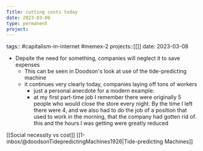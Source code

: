 ```yaml
---
Title: cutting costs today
date: 2023-03-08
type: permanent
project:
---
```


tags:: #capitalism-in-internet #memex-2 
projects::[[]]
date: 2023-03-08

- Depsite the need for something, companies will neglect it to save expenses
	- This can be seen in Doodson's look at use of the tide-predicting machine
	- it continues very clearly today, companies laying off tons of workers
		- just a personal anecdote for a modern example:
		- at my first part-time job I remember there were originally 5 people who would close the store every night. By the time I left there were 4, and we also had to do the job of a position that used to work in the morning, that the company had gotten rid of. this and the hours I was getting were greatly reduced

[[Social necessity vs cost]]
[[1-inbox/@doodsonTidepredictingMachines1926|Tide-predicting Machines]]